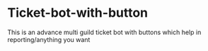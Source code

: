 # Ticket-bot-with-button
This is an advance multi guild ticket bot with buttons which help in reporting/anything you want 
